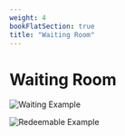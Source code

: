```yaml
---
weight: 4
bookFlatSection: true
title: "Waiting Room"
---
```


# Waiting Room

![Waiting Example](/waiting-room/waiting-room-example.png)

![Redeemable Example](/waiting-room/waiting-room-ready-example.png)
